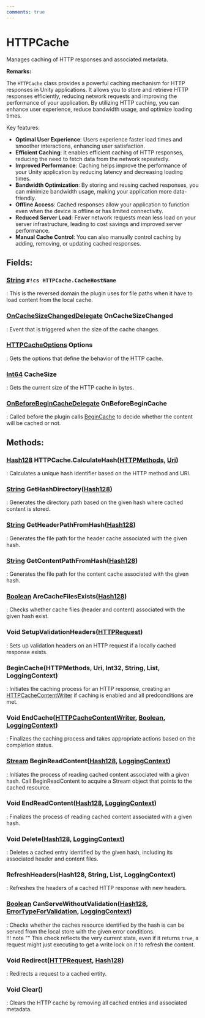 ```yaml
---
comments: true
---
```

# HTTPCache

Manages caching of HTTP responses and associated metadata. 

**Remarks:**

The `HTTPCache` class provides a powerful caching mechanism for HTTP responses in Unity applications.  It allows you to store and retrieve HTTP responses efficiently, reducing network requests and improving  the performance of your application. By utilizing HTTP caching, you can enhance user experience, reduce  bandwidth usage, and optimize loading times. 

 Key features: 

- **Optimal User Experience**: Users experience faster load times and smoother interactions, enhancing user satisfaction.
- **Efficient Caching**: It enables efficient caching of HTTP responses, reducing the need to fetch data from the network repeatedly.
- **Improved Performance**: Caching helps improve the performance of your Unity application by reducing latency and decreasing loading times.
- **Bandwidth Optimization**: By storing and reusing cached responses, you can minimize bandwidth usage, making your application more data-friendly.
- **Offline Access**: Cached responses allow your application to function even when the device is offline or has limited connectivity.
- **Reduced Server Load**: Fewer network requests mean less load on your server infrastructure, leading to cost savings and improved server performance.
- **Manual Cache Control**: You can also manually control caching by adding, removing, or updating cached responses.



## **Fields**:
### **[String](https://learn.microsoft.com/en-us/dotnet/api/System.String) `#!cs HTTPCache.CacheHostName`**
: This is the reversed domain the plugin uses for file paths when it have to load content from the local cache. 
### **[OnCacheSizeChangedDelegate](OnCacheSizeChangedDelegate.md) OnCacheSizeChanged**
: Event that is triggered when the size of the cache changes. 
### **[HTTPCacheOptions](HTTPCacheOptions.md) Options**
: Gets the options that define the behavior of the HTTP cache. 
### **[Int64](https://learn.microsoft.com/en-us/dotnet/api/System.Int64) CacheSize**
: Gets the current size of the HTTP cache in bytes. 
### **[OnBeforeBeginCacheDelegate](OnBeforeBeginCacheDelegate.md) OnBeforeBeginCache**
: Called before the plugin calls [BeginCache](#begincache(httpmethods,-uri,-int32,-string,-list,-loggingcontext)) to decide whether the content will be cached or not. 
## **Methods**:

### [Hash128](https://docs.unity3d.com/ScriptReference/Hash128.html) HTTPCache.CalculateHash([HTTPMethods](../HTTP/HTTPMethods.md), [Uri](https://learn.microsoft.com/en-us/dotnet/api/System.Uri))
: Calculates a unique hash identifier based on the HTTP method and URI. 

### [String](https://learn.microsoft.com/en-us/dotnet/api/System.String) GetHashDirectory([Hash128](https://docs.unity3d.com/ScriptReference/Hash128.html))
: Generates the directory path based on the given hash where cached content is stored. 

### [String](https://learn.microsoft.com/en-us/dotnet/api/System.String) GetHeaderPathFromHash([Hash128](https://docs.unity3d.com/ScriptReference/Hash128.html))
: Generates the file path for the header cache associated with the given hash. 

### [String](https://learn.microsoft.com/en-us/dotnet/api/System.String) GetContentPathFromHash([Hash128](https://docs.unity3d.com/ScriptReference/Hash128.html))
: Generates the file path for the content cache associated with the given hash. 

### [Boolean](https://learn.microsoft.com/en-us/dotnet/api/System.Boolean) AreCacheFilesExists([Hash128](https://docs.unity3d.com/ScriptReference/Hash128.html))
: Checks whether cache files (header and content) associated with the given hash exist. 

### Void SetupValidationHeaders([HTTPRequest](../HTTP/HTTPRequest.md))
: Sets up validation headers on an HTTP request if a locally cached response exists. 

### BeginCache(HTTPMethods, Uri, Int32, String, List, LoggingContext)
: Initiates the caching process for an HTTP response, creating an [HTTPCacheContentWriter](HTTPCacheContentWriter.md) if caching is enabled and all predconditions are met. 

### Void EndCache([HTTPCacheContentWriter](HTTPCacheContentWriter.md), [Boolean](https://learn.microsoft.com/en-us/dotnet/api/System.Boolean), [LoggingContext](../Logger/LoggingContext.md))
: Finalizes the caching process and takes appropriate actions based on the completion status. 

### [Stream](https://learn.microsoft.com/en-us/dotnet/api/System.IO.Stream) BeginReadContent([Hash128](https://docs.unity3d.com/ScriptReference/Hash128.html), [LoggingContext](../Logger/LoggingContext.md))
: Initiates the process of reading cached content associated with a given hash. Call BeginReadContent to acquire a Stream object that points to the cached resource. 

### Void EndReadContent([Hash128](https://docs.unity3d.com/ScriptReference/Hash128.html), [LoggingContext](../Logger/LoggingContext.md))
: Finalizes the process of reading cached content associated with a given hash. 

### Void Delete([Hash128](https://docs.unity3d.com/ScriptReference/Hash128.html), [LoggingContext](../Logger/LoggingContext.md))
: Deletes a cached entry identified by the given hash, including its associated header and content files. 

### RefreshHeaders(Hash128, String, List, LoggingContext)
: Refreshes the headers of a cached HTTP response with new headers. 

### [Boolean](https://learn.microsoft.com/en-us/dotnet/api/System.Boolean) CanServeWithoutValidation([Hash128](https://docs.unity3d.com/ScriptReference/Hash128.html), [ErrorTypeForValidation](ErrorTypeForValidation.md), [LoggingContext](../Logger/LoggingContext.md))
: Checks whether the caches resource identified by the hash is can be served from the local store with the given error conditions.  
	!!! note ""
		This check reflects the very current state, even if it returns `true`, a request might just executing to get a write lock on it to refresh the content.


### Void Redirect([HTTPRequest](../HTTP/HTTPRequest.md), [Hash128](https://docs.unity3d.com/ScriptReference/Hash128.html))
: Redirects a request to a cached entity. 

### Void Clear()
: Clears the HTTP cache by removing all cached entries and associated metadata. 